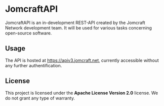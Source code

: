 JomcraftAPI
=============

JomcraftAPI is an in-development REST-API created by the Jomcraft Network development team. It will be used for various tasks concerning open-source software.

## Usage
The API is hosted at https://apiv3.jomcraft.net, currently accessible without any further authentification.

## License
This project is licensed under the **Apache License Version 2.0** license. We do not grant any type of warranty.
